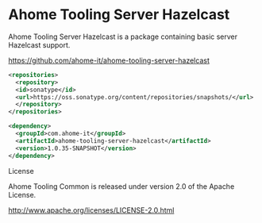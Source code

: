 Ahome Tooling Server Hazelcast
======

Ahome Tooling Server Hazelcast is a package containing basic server Hazelcast support.

https://github.com/ahome-it/ahome-tooling-server-hazelcast

```xml
<repositories>
  <repository>
  <id>sonatype</id>
  <url>https://oss.sonatype.org/content/repositories/snapshots/</url>
  </repository>
</repositories>

<dependency>
  <groupId>com.ahome-it</groupId>
  <artifactId>ahome-tooling-server-hazelcast</artifactId>
  <version>1.0.35-SNAPSHOT</version>
</dependency>
```

License

Ahome Tooling Common is released under version 2.0 of the Apache License.

http://www.apache.org/licenses/LICENSE-2.0.html
